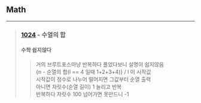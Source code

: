 ## Math
* * *
> ### [1024](https://www.acmicpc.net/problem/1024) - 수열의 합
>#### 수학 쉽지않다
>> 거의 브루트포스마냥 반복하다 풀었다보니 설명이 쉽지않음<br />
> {n - 순열의 합(l == 4 일때 1+2+3+4)} / l 이 시작값<br />
> 시작값이 정수로 나누어 떨어지면 그값부터 순열 출력<br />
> 아니면 자릿수(순열 길이) 1 늘리고 반복<br />
> 반복하다 자릿수 100 넘어가면 못만드니 -1